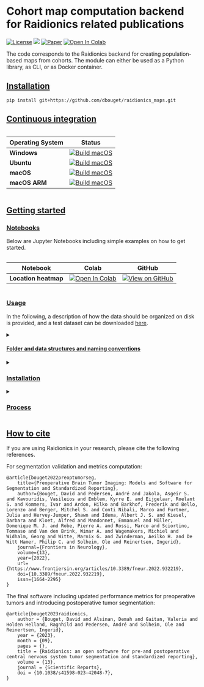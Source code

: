# Cohort map computation backend for Raidionics related publications

[![License](https://img.shields.io/badge/License-BSD%202--Clause-orange.svg)](https://opensource.org/licenses/BSD-2-Clause)
[![](https://img.shields.io/badge/python-3.8|3.9|3.10|3.11|3.12-blue.svg)](https://www.python.org/downloads/)
[![Paper](https://zenodo.org/badge/DOI/10.3389/fneur.2022.932219.svg)](https://www.frontiersin.org/articles/10.3389/fneur.2022.932219/full)
[![Open In Colab](https://colab.research.google.com/assets/colab-badge.svg)](https://colab.research.google.com/gist/dbouget/7560fe410db03e384a45ddc77bbe9a57/01_heatmap_generation_example.ipynb)

The code corresponds to the Raidionics backend for creating population-based maps from cohorts.
The module can either be used as a Python library, as CLI, or as Docker container.

## [Installation](https://github.com/dbouget/raidionics_maps#installation)

```
pip install git+https://github.com/dbouget/raidionics_maps.git
```

## [Continuous integration](https://github.com/dbouget/raidionics_maps#continuous-integration)

<div style="display: flex;">
  <div style="flex: 1; margin-right: 20px;">

| Operating System | Status                                                                                                                                                                                                                       |
|------------------|------------------------------------------------------------------------------------------------------------------------------------------------------------------------------------------------------------------------------|
| **Windows**      | [![Build macOS](https://github.com/dbouget/raidionics_maps/actions/workflows/build_windows.yml/badge.svg)](https://github.com/dbouget/raidionics_maps/actions/workflows/build_windows.yml)                    |
| **Ubuntu**       | [![Build macOS](https://github.com/dbouget/raidionics_maps/actions/workflows/build_ubuntu.yml/badge.svg)](https://github.com/dbouget/raidionics_maps/actions/workflows/build_ubuntu.yml)       |
| **macOS**        | [![Build macOS](https://github.com/dbouget/raidionics_maps/actions/workflows/build_macos.yml/badge.svg)](https://github.com/dbouget/raidionics_maps/actions/workflows/build_macos.yml)         |
| **macOS ARM**    | [![Build macOS](https://github.com/dbouget/raidionics_maps/actions/workflows/build_macos_arm.yml/badge.svg)](https://github.com/dbouget/raidionics_maps/actions/workflows/build_macos_arm.yml) |
  </div>
</div>

## [Getting started](https://github.com/dbouget/raidionics_maps#getting-started)

### [Notebooks](https://github.com/dbouget/raidionics_maps#notebooks)

Below are Jupyter Notebooks including simple examples on how to get started.

<div style="display: flex;">
  <div style="flex: 1; margin-right: 20px;">

| Notebook             | Colab                                                                                                                                                                                                                                     | GitHub                                                                                                                                                                                      |
|----------------------|-------------------------------------------------------------------------------------------------------------------------------------------------------------------------------------------------------------------------------------------|---------------------------------------------------------------------------------------------------------------------------------------------------------------------------------------------|
| **Location heatmap** | <a href="" target="_parent"><img src="https://colab.research.google.com/assets/colab-badge.svg" alt="Open In Colab"/></a> | [![View on GitHub](https://img.shields.io/badge/View%20on%20GitHub-blue?logo=github)](https://github.com/dbouget/raidionics_maps/blob/master/notebooks/01_heatmap_generation_example.ipynb) |

  </div>
</div>

### [Usage](https://github.com/dbouget/raidionics_maps#usage)

In the following, a description of how the data should be organized on disk is provided, and a test dataset can
be downloaded [here](https://github.com/raidionics/Raidionics-models/releases/download/1.2.0/Samples-RaidionicsMaps_UnitTest1.zip).

<details>
<summary>

#### [Folder and data structures and naming conventions](https://github.com/dbouget/raidionics_maps#folder-and-data-structures-and-naming-conventions)
</summary>

#### [1.1 Original data folder structure](https://github.com/dbouget/raidionics_maps#11-original-data-folder-structure)
The main data directory containing the original 3D volumes and corresponding annotations for the class of
interest is expected to resemble the following structure:

    └── path/to/data/cohort/
        └── Pat001/
            ├── Pat001_MRI.nii.gz
            ├── Pat001_MRI_label_tumor.nii.gz
        └── Pat002/
            ├── Pat002_MRI.nii.gz
            ├── Pat002_MRI_label_tumor.nii.gz
        [...]
        └── PatXXX/
            ├── PatXXX_MRI.nii.gz
            └── PatXXX_MRI_label_tumor.nii.gz

#### [1.2 Results folder structure](https://github.com/dbouget/raidionics_maps#12-inference-results-folder-structure)
Results will be stored inside a sub-folder for each patient, following the same pattern as the input folder structure.
A registration folder is kept inside each patient sub-folder, for easy re-use and cohort inclusion, to update the
location heatmaps.

    └── path/to/cohort-results/
        └── Pat001/
            ├── Transforms/
            │   ├── Pat-to-MNI/
            │   │   ├── forward_***0GenericAffine.mat
            │   │   ├── forward_***1Warp.nii.gz
            │   │   ├── inverse_***0GenericAffine.mat
            │   │   └── inverse_***1InverseWarp.nii.gz  
            │   ├── input_reg_mni.nii.gz
            │   ├── input_reg_mni_label_tumor.nii.gz 
        [...]
        └── PatXXX/
            ├── Transforms/
            │   ├── Pat-to-MNI/
            │   │   ├── forward_***0GenericAffine.mat
            │   │   ├── forward_***1Warp.nii.gz
            │   │   ├── inverse_***0GenericAffine.mat
            │   │   └── inverse_***1InverseWarp.nii.gz  
            │   ├── input_reg_mni.nii.gz
            │   └── input_reg_mni_label_tumor.nii.gz

</details>

<details>
<summary>

### [Installation](https://github.com/dbouget/raidionics_maps#installation)
</summary>
Create a virtual environment using at least Python 3.8, and install all dependencies from
the requirements.txt file.

```
  cd /path/to/raidionics_maps  
  virtualenv -p python3 venv  
  source venv/bin/activate  
  TMPDIR=$PWD/venv pip install --cache-dir=$PWD/venv -r requirements.txt (--no-deps)
```

Then the final step is to do the following in a terminal.
```
  cd /path/to/raidionics_maps  
  cp blank_main_config.ini main_config.ini 
```

You can now edit your __main\_config.ini__ file for running the different processes.  
An additional explanation of all parameters specified in the configuration file can be
found in _/Utils/resources.py_. 

</details>

<details>
<summary>

### [Process](https://github.com/dbouget/raidionics_maps#process)
</summary>
To run, you need to supply the configuration file as parameter.

```
  python main.py -c main_config.ini (-v debug)
```

</details>

## [How to cite](https://github.com/dbouget/raidionics_maps#how-to-cite)

If you are using Raidionics in your research, please cite the following references.

For segmentation validation and metrics computation:
```
@article{bouget2022preoptumorseg,
    title={Preoperative Brain Tumor Imaging: Models and Software for Segmentation and Standardized Reporting},
    author={Bouget, David and Pedersen, André and Jakola, Asgeir S. and Kavouridis, Vasileios and Emblem, Kyrre E. and Eijgelaar, Roelant S. and Kommers, Ivar and Ardon, Hilko and Barkhof, Frederik and Bello, Lorenzo and Berger, Mitchel S. and Conti Nibali, Marco and Furtner, Julia and Hervey-Jumper, Shawn and Idema, Albert J. S. and Kiesel, Barbara and Kloet, Alfred and Mandonnet, Emmanuel and Müller, Domenique M. J. and Robe, Pierre A. and Rossi, Marco and Sciortino, Tommaso and Van den Brink, Wimar A. and Wagemakers, Michiel and Widhalm, Georg and Witte, Marnix G. and Zwinderman, Aeilko H. and De Witt Hamer, Philip C. and Solheim, Ole and Reinertsen, Ingerid},
    journal={Frontiers in Neurology},
    volume={13},
    year={2022},
    url={https://www.frontiersin.org/articles/10.3389/fneur.2022.932219},
    doi={10.3389/fneur.2022.932219},
    issn={1664-2295}
}
```

The final software including updated performance metrics for preoperative tumors and introducing postoperative tumor segmentation:
```
@article{bouget2023raidionics,
    author = {Bouget, David and Alsinan, Demah and Gaitan, Valeria and Holden Helland, Ragnhild and Pedersen, André and Solheim, Ole and Reinertsen, Ingerid},
    year = {2023},
    month = {09},
    pages = {},
    title = {Raidionics: an open software for pre-and postoperative central nervous system tumor segmentation and standardized reporting},
    volume = {13},
    journal = {Scientific Reports},
    doi = {10.1038/s41598-023-42048-7},
}
```

